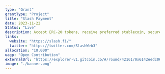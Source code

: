 ```yaml
---
type: "Grant"
grantType: "Project"
title: "Slash Payment"
date: 2023-11-22
Status: "Live"
description: Accept ERC-20 tokens, receive preferred stablecoin, secure non-custodial platform, streamlining borderless transactions.
links:
  website: "https://slash.fi/"
  twitter: "https://twitter.com/SlashWeb3"
allocation: "10,000"
uagp: "Open Contribution"
externalUrl: "https://explorer-v1.gitcoin.co/#/round/42161/0x6142eedc06d80f3b362ce43b4ac52fad679dc850/7"
image: "./banner.png"
---
```

